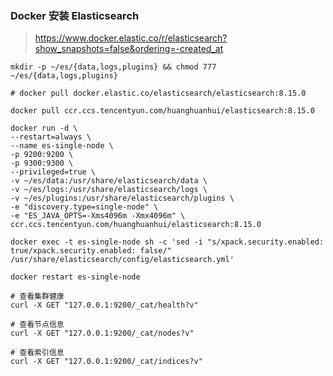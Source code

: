 ### Docker 安装 Elasticsearch

> https://www.docker.elastic.co/r/elasticsearch?show_snapshots=false&ordering=-created_at

````shell
mkdir -p ~/es/{data,logs,plugins} && chmod 777 ~/es/{data,logs,plugins}
````

````shell
# docker pull docker.elastic.co/elasticsearch/elasticsearch:8.15.0

docker pull ccr.ccs.tencentyun.com/huanghuanhui/elasticsearch:8.15.0
````

````shell
docker run -d \
--restart=always \
--name es-single-node \
-p 9200:9200 \
-p 9300:9300 \
--privileged=true \
-v ~/es/data:/usr/share/elasticsearch/data \
-v ~/es/logs:/usr/share/elasticsearch/logs \
-v ~/es/plugins:/usr/share/elasticsearch/plugins \
-e "discovery.type=single-node" \
-e "ES_JAVA_OPTS=-Xms4096m -Xmx4096m" \
ccr.ccs.tencentyun.com/huanghuanhui/elasticsearch:8.15.0
````

````shell
docker exec -t es-single-node sh -c 'sed -i "s/xpack.security.enabled: true/xpack.security.enabled: false/" /usr/share/elasticsearch/config/elasticsearch.yml'
````

````shell
docker restart es-single-node
````

````shell
# 查看集群健康
curl -X GET "127.0.0.1:9200/_cat/health?v"

# 查看节点信息
curl -X GET "127.0.0.1:9200/_cat/nodes?v"

# 查看索引信息
curl -X GET "127.0.0.1:9200/_cat/indices?v"
````